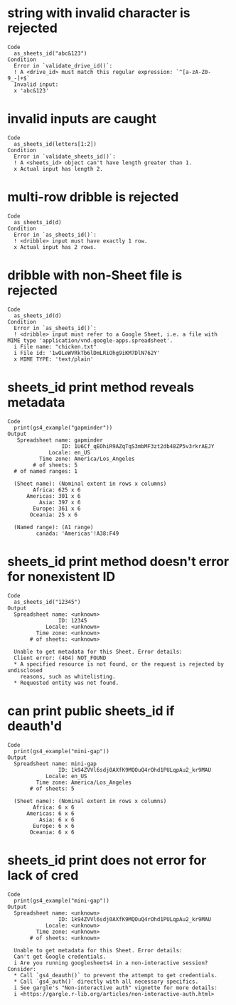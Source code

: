 # string with invalid character is rejected

    Code
      as_sheets_id("abc&123")
    Condition
      Error in `validate_drive_id()`:
      ! A <drive_id> must match this regular expression: `^[a-zA-Z0-9_-]+$`
      Invalid input:
      x 'abc&123'

# invalid inputs are caught

    Code
      as_sheets_id(letters[1:2])
    Condition
      Error in `validate_sheets_id()`:
      ! A <sheets_id> object can't have length greater than 1.
      x Actual input has length 2.

# multi-row dribble is rejected

    Code
      as_sheets_id(d)
    Condition
      Error in `as_sheets_id()`:
      ! <dribble> input must have exactly 1 row.
      x Actual input has 2 rows.

# dribble with non-Sheet file is rejected

    Code
      as_sheets_id(d)
    Condition
      Error in `as_sheets_id()`:
      ! <dribble> input must refer to a Google Sheet, i.e. a file with MIME type 'application/vnd.google-apps.spreadsheet'.
      i File name: "chicken.txt"
      i File id: '1wOLeWVRkTb6lDmLRiOhg9iKM7DlN762Y'
      x MIME TYPE: 'text/plain'

# sheets_id print method reveals metadata

    Code
      print(gs4_example("gapminder"))
    Output
       Spreadsheet name: gapminder
                     ID: 1U6Cf_qEOhiR9AZqTqS3mbMF3zt2db48ZP5v3rkrAEJY
                 Locale: en_US
              Time zone: America/Los_Angeles
            # of sheets: 5
      # of named ranges: 1
      
      (Sheet name): (Nominal extent in rows x columns)
            Africa: 625 x 6
          Americas: 301 x 6
              Asia: 397 x 6
            Europe: 361 x 6
           Oceania: 25 x 6
      
      (Named range): (A1 range)        
             canada: 'Americas'!A38:F49

# sheets_id print method doesn't error for nonexistent ID

    Code
      as_sheets_id("12345")
    Output
      Spreadsheet name: <unknown>
                    ID: 12345
                Locale: <unknown>
             Time zone: <unknown>
           # of sheets: <unknown>
      
      Unable to get metadata for this Sheet. Error details:
      Client error: (404) NOT_FOUND
      * A specified resource is not found, or the request is rejected by undisclosed
        reasons, such as whitelisting.
      * Requested entity was not found.

# can print public sheets_id if deauth'd

    Code
      print(gs4_example("mini-gap"))
    Output
      Spreadsheet name: mini-gap
                    ID: 1k94ZVVl6sdj0AXfK9MQOuQ4rOhd1PULqpAu2_kr9MAU
                Locale: en_US
             Time zone: America/Los_Angeles
           # of sheets: 5
      
      (Sheet name): (Nominal extent in rows x columns)
            Africa: 6 x 6
          Americas: 6 x 6
              Asia: 6 x 6
            Europe: 6 x 6
           Oceania: 6 x 6

# sheets_id print does not error for lack of cred

    Code
      print(gs4_example("mini-gap"))
    Output
      Spreadsheet name: <unknown>
                    ID: 1k94ZVVl6sdj0AXfK9MQOuQ4rOhd1PULqpAu2_kr9MAU
                Locale: <unknown>
             Time zone: <unknown>
           # of sheets: <unknown>
      
      Unable to get metadata for this Sheet. Error details:
      Can't get Google credentials.
      i Are you running googlesheets4 in a non-interactive session? Consider:
      * Call `gs4_deauth()` to prevent the attempt to get credentials.
      * Call `gs4_auth()` directly with all necessary specifics.
      i See gargle's "Non-interactive auth" vignette for more details:
      i <https://gargle.r-lib.org/articles/non-interactive-auth.html>

